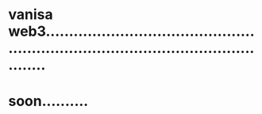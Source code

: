 # vanisa web3..........................................................................................................
# soon..........

